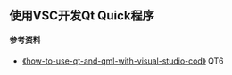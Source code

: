 ## 使用VSC开发Qt Quick程序



#### 参考资料
+ [《how-to-use-qt-and-qml-with-visual-studio-cod》](https://somcosoftware.com/en/blog/how-to-use-qt-and-qml-with-visual-studio-code-and-wsl) QT6